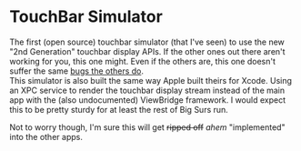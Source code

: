 # TouchBar Simulator

The first (open source) touchbar simulator (that I've seen) to use the new "2nd Generation" touchbar display APIs. If the other ones out there aren't working for you, this one might.  Even if the others are, this one doesn't suffer the same [bugs the others do](https://github.com/sindresorhus/touch-bar-simulator/issues/61).   
This simulator is also built the same way Apple built theirs for Xcode. Using an XPC service to render the touchbar display stream instead of the main app with the (also undocumented) ViewBridge framework. I would expect this to be pretty sturdy for at least the rest of Big Surs run.

Not to worry though, I'm sure this will get ~~ripped off~~ *ahem* "implemented" into the other apps.

